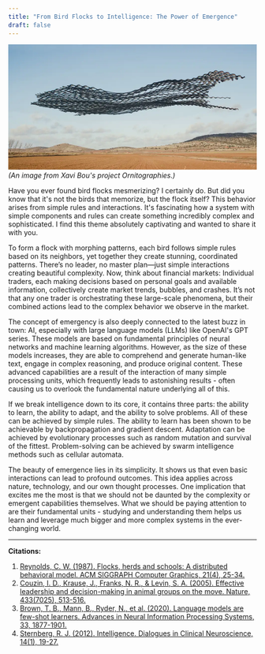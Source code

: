 ```yaml
---
title: "From Bird Flocks to Intelligence: The Power of Emergence"
draft: false
---
```


![alt text](/images/emergence.png)
_(An image from Xavi Bou's project Ornitographies.)_

Have you ever found bird flocks mesmerizing? I certainly do. But did you know that it's not the birds that memorize, but the flock itself? This behavior arises from simple rules and interactions. It's fascinating how a system with simple components and rules can create something incredibly complex and sophisticated. I find this theme absolutely captivating and wanted to share it with you.

To form a flock with morphing patterns, each bird follows simple rules based on its neighbors, yet together they create stunning, coordinated patterns. There’s no leader, no master plan—just simple interactions creating beautiful complexity. Now, think about financial markets: Individual traders, each making decisions based on personal goals and available information, collectively create market trends, bubbles, and crashes. It’s not that any one trader is orchestrating these large-scale phenomena, but their combined actions lead to the complex behavior we observe in the market.

The concept of emergency is also deeply connected to the latest buzz in town: AI, especially with large language models (LLMs) like OpenAI's GPT series. These models are based on fundamental principles of neural networks and machine learning algorithms. However, as the size of these models increases, they are able to comprehend and generate human-like text, engage in complex reasoning, and produce original content. These advanced capabilities are a result of the interaction of many simple processing units, which frequently leads to astonishing results - often causing us to overlook the fundamental nature underlying all of this.

If we break intelligence down to its core, it contains three parts: the ability to learn, the ability to adapt, and the ability to solve problems. All of these can be achieved by simple rules. The ability to learn has been shown to be achievable by backpropagation and gradient descent. Adaptation can be achieved by evolutionary processes such as random mutation and survival of the fittest. Problem-solving can be achieved by swarm intelligence methods such as cellular automata.

The beauty of emergence lies in its simplicity. It shows us that even basic interactions can lead to profound outcomes. This idea applies across nature, technology, and our own thought processes. One implication that excites me the most is that we should not be daunted by the complexity or emergent capabilities themselves. What we should be paying attention to are their fundamental units - studying and understanding them helps us learn and leverage much bigger and more complex systems in the ever-changing world.

---
**Citations:**

1. [Reynolds, C. W. (1987). Flocks, herds and schools: A distributed behavioral model. ACM SIGGRAPH Computer Graphics, 21(4), 25-34.](https://dl.acm.org/doi/10.1145/37402.37406)
2. [Couzin, I. D., Krause, J., Franks, N. R., & Levin, S. A. (2005). Effective leadership and decision-making in animal groups on the move. Nature, 433(7025), 513-516.](https://www.nature.com/articles/nature03236)
3. [Brown, T. B., Mann, B., Ryder, N., et al. (2020). Language models are few-shot learners. Advances in Neural Information Processing Systems, 33, 1877-1901.](https://arxiv.org/abs/2005.14165)
4. [Sternberg, R. J. (2012). Intelligence. Dialogues in Clinical Neuroscience, 14(1), 19-27.](https://www.tandfonline.com/doi/full/10.31887/DCNS.2012.14.1/rsternberg)
